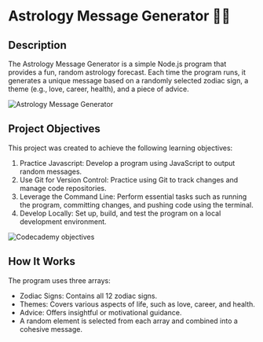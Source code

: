 # Astrology Message Generator 🌌✨

## Description ##
The Astrology Message Generator is a simple Node.js program that provides a fun, random astrology forecast. Each time the program runs, it generates a unique message based on a randomly selected zodiac sign, a theme (e.g., love, career, health), and a piece of advice.

![Astrology Message Generator](https://i.giphy.com/media/v1.Y2lkPTc5MGI3NjExMWlweGQxZWYwcnlhcjQ0dDNnNWU2ZGY5M21kcmFiMnJoZjlvZ2draiZlcD12MV9pbnRlcm5hbF9naWZfYnlfaWQmY3Q9Zw/eiyuK1xnFcFON6zVR5/giphy.gif)

## Project Objectives ##
This project was created to achieve the following learning objectives:

1) Practice Javascript: Develop a program using JavaScript to output random messages.
2) Use Git for Version Control: Practice using Git to track changes and manage code repositories.
3) Leverage the Command Line: Perform essential tasks such as running the program, committing changes, and pushing code using the terminal.
4) Develop Locally: Set up, build, and test the program on a local development environment.

![Codecademy objectives](https://i.giphy.com/media/v1.Y2lkPTc5MGI3NjExenNsYWQwN3RlbGpzbnN5MGtzZ2FzMTU2anZwbXVnaTF3MTRpYm9lbiZlcD12MV9pbnRlcm5hbF9naWZfYnlfaWQmY3Q9Zw/fWCqb6nZi3RO0XRWLR/giphy.gif)

## How It Works ##

The program uses three arrays:

* Zodiac Signs: Contains all 12 zodiac signs.
* Themes: Covers various aspects of life, such as love, career, and health.
* Advice: Offers insightful or motivational guidance.
* A random element is selected from each array and combined into a cohesive message.
